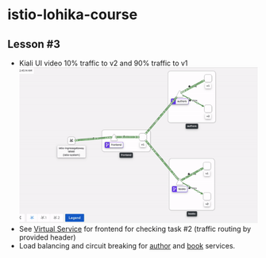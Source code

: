 # istio-lohika-course

## Lesson #3

* Kiali UI video 10% traffic to v2 and 90% traffic to v1
![canary_dashboard](screenshots/canary.gif?raw=true)
* See [Virtual Service](k8s/traffic-routing/dev-environment/frontend-vs.yml) for frontend for checking task #2 
(traffic routing by provided header)
* Load balancing and circuit breaking for [author](k8s/traffic-routing/lb-an-cb/author-dr.yml) and [book](k8s/traffic-routing/lb-an-cb/book-dr.yml) services.